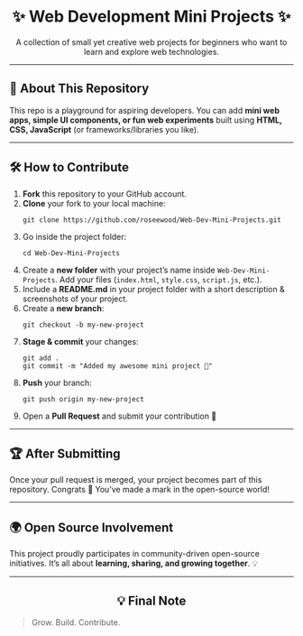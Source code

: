 <h1 align="center">✨ Web Development Mini Projects ✨</h1>

<p align="center">
  A collection of small yet creative web projects for beginners who want to learn and explore web technologies.  
</p>

<hr>

<h2>📘 About This Repository</h2>
<p>
  This repo is a playground for aspiring developers.  
  You can add <b>mini web apps, simple UI components, or fun web experiments</b> built using 
  <b>HTML, CSS, JavaScript</b> (or frameworks/libraries you like).  
</p>

<hr>

<h2>🛠 How to Contribute</h2>

<ol>
  <li><b>Fork</b> this repository to your GitHub account.</li>

  <li><b>Clone</b> your fork to your local machine:<br>
    <pre><code>git clone https://github.com/roseewood/Web-Dev-Mini-Projects.git</code></pre>
  </li>

  <li>Go inside the project folder:<br>
    <pre><code>cd Web-Dev-Mini-Projects</code></pre>
  </li>

  <li>Create a <b>new folder</b> with your project’s name inside <code>Web-Dev-Mini-Projects</code>.  
      Add your files (<code>index.html</code>, <code>style.css</code>, <code>script.js</code>, etc.).</li>

  <li>Include a <b>README.md</b> in your project folder with a short description & screenshots of your project.</li>

  <li>Create a <b>new branch</b>:<br>
    <pre><code>git checkout -b my-new-project</code></pre>
  </li>

  <li><b>Stage & commit</b> your changes:<br>
    <pre><code>git add .
git commit -m "Added my awesome mini project 🚀"</code></pre>
  </li>

  <li><b>Push</b> your branch:<br>
    <pre><code>git push origin my-new-project</code></pre>
  </li>

  <li>Open a <b>Pull Request</b> and submit your contribution 🎉</li>
</ol>

<hr>

<h2>🏆 After Submitting</h2>
<p>
  Once your pull request is merged, your project becomes part of this repository.  
  Congrats 🎊 You’ve made a mark in the open-source world!
</p>

<hr>

<h2>🌍 Open Source Involvement</h2>
<p>
  This project proudly participates in community-driven open-source initiatives.  
  It’s all about <b>learning, sharing, and growing together</b>. 💡
</p>

<hr>

<h2 align="center">💡 Final Note</h2>

> Grow. Build. Contribute. 
 

